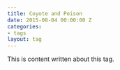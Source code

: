 ```yaml
---
title: Coyote and Poison
date: 2015-08-04 00:00:00 Z
categories:
- tags
layout: tag
---
```


This is content written about this tag. 
